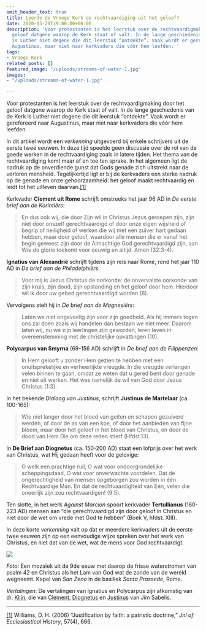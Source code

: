 ```yaml
---
omit_header_text: true
title: Leerde de Vroege Kerk de rechtvaardiging uit het geloof?
date: 2020-05-20T19:00:00+00:00
description: 'Voor protestanten is het leerstuk over de rechtvaardigmaking door het
  geloof datgene waarop de Kerk staat of valt. In de lange geschiedenis van de Kerk
  is Luther niet degene die dit leerstuk “ontdekte”. Vaak wordt er gerefereerd naar
  Augustinus, maar niet naar kerkvaders die vóór hem leefden. '
tags:
- Vroege Kerk
related_posts: []
featured_image: "/uploads/streams-of-water-1.jpg"
images:
- "/uploads/streams-of-water-1.jpg"

---
```

Voor protestanten is het leerstuk over de rechtvaardigmaking door het geloof datgene waarop de Kerk staat of valt. In de lange geschiedenis van de Kerk is Luther niet degene die dit leerstuk “ontdekte”. Vaak wordt er gerefereerd naar Augustinus, maar niet naar kerkvaders die vóór hem leefden.

In dit artikel wordt een _verkenning_ uitgevoerd bij enkele schrijvers uit de eerste twee eeuwen. In deze tijd speelde geen discussie over de rol van de goede werken in de rechtvaardiging zoals in latere tijden. Het thema van de rechtvaardiging komt maar af en toe ten sprake. In het algemeen ligt de nadruk op de onverdiende gunst dat Gods genade zich uitstrekt naar de verloren mensheid. Tegelijkertijd ligt er bij de kerkvaders een sterke nadruk op de genade en onze gehoorzaamheid: het geloof maakt rechtvaardig en leidt tot het uitleven daarvan.[\[1\]](#_ftn1)

Kerkvader **Clement uit Rome** schrijft omstreeks het jaar 96 AD in _De eerste brief aan de Korintiërs_:

> En dus ook wij, die door Zijn wil in Christus Jezus geroepen zijn, zijn niet door onszelf gerechtvaardigd of door onze eigen wijsheid of begrip of heiligheid of werken die wij met een zuiver hart gedaan hebben, maar door geloof, waardoor alle mensen die er vanaf het begin geweest zijn door de Almachtige God gerechtvaardigd zijn, aan Wie de glorie toekomt voor eeuwig en altijd. Amen (32:3-4).

**Ignatius van Alexandrië** schrijft tijdens zijn reis naar Rome, rond het jaar 110 AD in _De brief aan de Philadelphiërs_:

> Voor mij is Jezus Christus de oorkonde: de onvervalste oorkonde van zijn kruis, zijn dood, zijn opstanding en het geloof door hem. Hierdoor wil ik door uw gebed gerechtvaardigd worden (8).

Vervolgens stelt hij in _De brief aan de Magnesiërs_:

> Laten we niet ongevoelig zijn voor zijn goedheid. Als hij immers tegen ons zal doen zoals wij handelen dan bestaan we niet meer. Daarom laten wij, nu we zijn leerlingen zijn geworden, leren leven in overeenstemming met de christelijke opvattingen (10).

**Polycarpus van Smyrna** (69-156 AD) schrijft in _De brief aan de Filippenzen_:

> In Hem gelooft u zonder Hem gezien te hebben met een onuitsprekelijke en verheerlijkte vreugde. In die vreugde verlangen velen binnen te gaan, omdat ze weten dat u gered bent door genade en niet uit werken. Het was namelijk de wil van God door Jezus Christus (1:3).

In het bekende _Dialoog van Justinus_, schrijft **Justinus de Martelaar** (ca. 100-165):

> Wie niet langer door het bloed van geiten en schapen gezuiverd werden, of door de as van een koe, of door het aanbieden van fijne bloem, maar door het geloof in het bloed van Christus, en door de dood van Hem Die om deze reden stierf (Hfdst.13).

In **De Brief aan Diognetus** (ca. 150-200 AD) staat een lofprijs over het werk van Christus, wat Hij gedaan heeft voor de gelovige:

> O welk een prachtige ruil, O wat voor ondoorgrondelijke scheppingsdaad, O wat voor onverwachte voordelen. Dat de ongerechtigheid van mensen opgeborgen zou worden in één Rechtvaardige Man. En dat de rechtvaardigheid van Eén, velen die oneerlijk zijn zou rechtvaardigen! (9:5).

Ten slotte, in het werk _Against Marcion_ spoort kerkvader **Tertullianus** (160-223 AD) mensen aan “die gerechtvaardigd zijn door geloof in Christus en niet door de wet om vrede met God te hebben” (Boek V, hfdst. XIII).

In deze korte _verkenning_ valt op dat er meerdere kerkvaders uit de eerste twee eeuwen zijn op een eenvoudige wijze spreken over het werk van Christus, en niet dat van de wet, wat de mens voor God rechtvaardigt.

![](/uploads/streams-of-water-1.jpg)

_Foto_: Een mozaïek uit de 9de eeuw met daarop de frisse waterstromen van psalm 42 en Christus als het Lam van God wat de zonde van de wereld wegneemt. Kapel van _San Zeno_ in de basiliek _Santa Prassede_, Rome.

_Vertalingen_: De vertalingen van Ignatius en Polycarpus zijn afkomstig van dr. [Klijn](http://theologienet.nl/documenten/KLijn,%20Dr.A.F.J.%20Ignatius%20en%20Polycarpus.%20Kerkvaders.pdf), die van [Clement](http://www.godsplan.eu/index_htm_files/Clement%20uit%20Rome_brief1.pdf), [Diognetus](http://www.godsplan.eu/index_htm_files/Diognetus_kenmerken_van_een_Christen.pdf) en [Justinus](http://www.godsplan.eu/index_htm_files/DIALOOG%20VAN%20JUSTIN_web.pdf) van Jim Sabelis.

***

[\[1\]](#_ftnref1) Williams, D. H. (2006) “Justification by faith: a patristic doctrine,” _Jnl of Ecclesiastical History_, 57(4), 666.